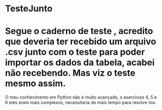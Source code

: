 # TesteJunto
# Segue o caderno de teste , acredito que deveria ter recebido um arquivo .csv  junto com o teste para poder importar os dados da tabela, acabei não recebendo. Mas viz o teste mesmo assim.
O meu conhecimento em Python não é muito avançado, o exercicios 4, 5 e 6 eles eram mais complexos, necessitaria de mais tempo para resolve-los.
